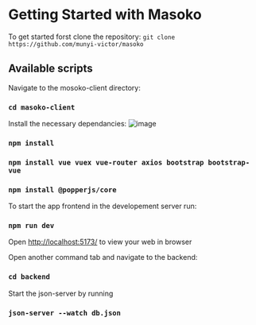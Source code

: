 # Getting Started with Masoko

To get started forst clone the repository:
`git clone https://github.com/munyi-victor/masoko`

## Available scripts
Navigate to the mosoko-client directory:
### `cd masoko-client`

Install the necessary dependancies:
![image](https://github.com/munyi-victor/masoko/assets/124053147/44f18721-8f06-4e10-86a6-21730806e862)

### `npm install`
### `npm install vue vuex vue-router axios bootstrap bootstrap-vue`
### `npm install @popperjs/core`

To start the app frontend in the developement server run:
### `npm run dev`

Open [http://localhost:5173/](http://localhost:5173/) to view your web in browser

Open another command tab and navigate to the backend:
### `cd backend`

Start the json-server by running
### `json-server --watch db.json`
